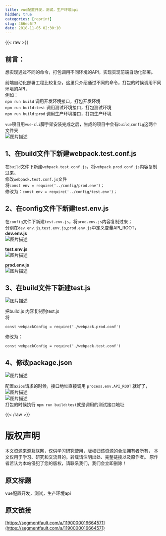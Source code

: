 ```yaml
---
title: vue配置开发，测试，生产环境api
hidden: true
categories: [reprint]
slug: 466ec6f7
date: 2018-11-05 02:30:10
---
```


{{< raw >}}
<h2 id="articleHeader0"><strong>&#x524D;&#x8A00;&#xFF1A;</strong></h2><p>&#x60F3;&#x5B9E;&#x73B0;&#x901A;&#x8FC7;&#x4E0D;&#x540C;&#x7684;&#x547D;&#x4EE4;&#xFF0C;&#x6253;&#x5305;&#x8C03;&#x7528;&#x4E0D;&#x540C;&#x73AF;&#x5883;&#x7684;API&#xFF0C;&#x5B9E;&#x73B0;&#x5B9E;&#x73B0;&#x524D;&#x7AEF;&#x81EA;&#x52A8;&#x5316;&#x90E8;&#x7F72;&#x3002;</p><p>&#x524D;&#x7AEF;&#x81EA;&#x52A8;&#x5316;&#x90E8;&#x7F72;&#x5DE5;&#x7A0B;&#x6BD4;&#x8F83;&#x590D;&#x6742;&#xFF0C;&#x8FD9;&#x91CC;&#x53EA;&#x4ECB;&#x7ECD;&#x901A;&#x8FC7;&#x4E0D;&#x540C;&#x7684;&#x547D;&#x4EE4;&#xFF0C;&#x6253;&#x5305;&#x7684;&#x65F6;&#x5019;&#x8C03;&#x7528;&#x4E0D;&#x540C;&#x73AF;&#x5883;&#x7684;API&#xFF0C;<br>&#x4F8B;&#x5982;&#xFF1A;<br><code>npm run build</code> &#x8C03;&#x7528;&#x5F00;&#x53D1;&#x73AF;&#x5883;&#x63A5;&#x53E3;&#xFF0C;&#x6253;&#x5305;&#x5F00;&#x53D1;&#x73AF;&#x5883;<br><code>npm run build:test</code> &#x8C03;&#x7528;&#x6D4B;&#x8BD5;&#x73AF;&#x5883;&#x63A5;&#x53E3;&#xFF0C;&#x6253;&#x5305;&#x6D4B;&#x8BD5;&#x73AF;&#x5883;<br><code>npm run build:prod</code> &#x8C03;&#x7528;&#x751F;&#x4EA7;&#x73AF;&#x5883;&#x63A5;&#x53E3;&#xFF0C;&#x6253;&#x5305;&#x751F;&#x4EA7;&#x73AF;&#x5883;</p><p><code>vue</code>&#x9879;&#x76EE;&#x7528;<code>vue-cli</code>&#x811A;&#x624B;&#x67B6;&#x5B89;&#x88C5;&#x5B8C;&#x6210;&#x4E4B;&#x540E;&#xFF0C;&#x751F;&#x6210;&#x7684;&#x9879;&#x76EE;&#x4E2D;&#x4F1A;&#x6709;<code>build</code>,<code>config</code>&#x8FD9;&#x4E24;&#x4E2A;&#x6587;&#x4EF6;&#x5939;<br><span class="img-wrap"><img data-src="/img/bVbh5fB?w=702&amp;h=794" src="https://static.alili.tech/img/bVbh5fB?w=702&amp;h=794" alt="&#x56FE;&#x7247;&#x63CF;&#x8FF0;" title="&#x56FE;&#x7247;&#x63CF;&#x8FF0;" style="cursor:pointer;display:inline"></span></p><h2 id="articleHeader1">1&#x3001;&#x5728;build&#x6587;&#x4EF6;&#x4E0B;&#x65B0;&#x5EFA;webpack.test.conf.js</h2><p>&#x5728;<code>build</code>&#x6587;&#x4EF6;&#x4E0B;&#x65B0;&#x5EFA;<code>webpack.test.conf.js</code>&#xFF0C;&#x5C06;<code>webpack.prod.conf.js</code>&#x5185;&#x5BB9;&#x590D;&#x5236;&#x8FC7;&#x6765;&#x3002;<br>&#x4FEE;&#x6539;<code>webpack.test.conf.js</code>&#x6587;&#x4EF6;<br>&#x5C06;<code>const env = require(&apos;../config/prod.env&apos;)&#xFF1B;</code><br>&#x4FEE;&#x6539;&#x4E3A;&#xFF1A;<code>const env = require(&apos;../config/test.env&apos;)&#xFF1B;</code></p><h2 id="articleHeader2">2&#x3001;&#x5728;config&#x6587;&#x4EF6;&#x4E0B;&#x65B0;&#x5EFA;test.env.js</h2><p>&#x5728;<code>config</code>&#x6587;&#x4EF6;&#x4E0B;&#x65B0;&#x5EFA;<code>test.env.js</code>&#xFF0C;&#x5C06;<code>prod.env.js</code>&#x5185;&#x5BB9;&#x590D;&#x5236;&#x8FC7;&#x6765;&#xFF1B;<br>&#x5206;&#x522B;&#x5728;<code>dev.env.js</code>,<code>test.env.js</code>,<code>prod.env.js</code>&#x4E2D;&#x5B9A;&#x4E49;&#x53D8;&#x91CF;API_ROOT&#xFF0C;<br><strong>dev.env.js</strong><br><span class="img-wrap"><img data-src="/img/bVbh5i1?w=720&amp;h=290" src="https://static.alili.tech/img/bVbh5i1?w=720&amp;h=290" alt="&#x56FE;&#x7247;&#x63CF;&#x8FF0;" title="&#x56FE;&#x7247;&#x63CF;&#x8FF0;" style="cursor:pointer;display:inline"></span></p><p><strong>test.env.js</strong><br><span class="img-wrap"><img data-src="/img/bVbh5jl?w=1042&amp;h=284" src="https://static.alili.tech/img/bVbh5jl?w=1042&amp;h=284" alt="&#x56FE;&#x7247;&#x63CF;&#x8FF0;" title="&#x56FE;&#x7247;&#x63CF;&#x8FF0;" style="cursor:pointer;display:inline"></span></p><p><strong>prod.env.js</strong><br><span class="img-wrap"><img data-src="/img/bVbh5jt?w=1274&amp;h=254" src="https://static.alili.tech/img/bVbh5jt?w=1274&amp;h=254" alt="&#x56FE;&#x7247;&#x63CF;&#x8FF0;" title="&#x56FE;&#x7247;&#x63CF;&#x8FF0;" style="cursor:pointer;display:inline"></span></p><h2 id="articleHeader3">3&#x3001;&#x5728;build&#x6587;&#x4EF6;&#x4E0B;&#x65B0;&#x5EFA;test.js</h2><p><span class="img-wrap"><img data-src="/img/bVbh5kn?w=480&amp;h=422" src="https://static.alili.tech/img/bVbh5kn?w=480&amp;h=422" alt="&#x56FE;&#x7247;&#x63CF;&#x8FF0;" title="&#x56FE;&#x7247;&#x63CF;&#x8FF0;" style="cursor:pointer;display:inline"></span></p><p>&#x628A;build.js &#x5185;&#x5BB9;&#x590D;&#x5236;&#x5230;test.js<br>&#x5C06;</p><div class="widget-codetool" style="display:none"><div class="widget-codetool--inner"><span class="selectCode code-tool" data-toggle="tooltip" data-placement="top" title="" data-original-title="&#x5168;&#x9009;"></span> <span type="button" class="copyCode code-tool" data-toggle="tooltip" data-placement="top" data-clipboard-text="const webpackConfig = require(&apos;./webpack.prod.conf&apos;)
" title="" data-original-title="&#x590D;&#x5236;"></span> <span type="button" class="saveToNote code-tool" data-toggle="tooltip" data-placement="top" title="" data-original-title="&#x653E;&#x8FDB;&#x7B14;&#x8BB0;"></span></div></div><pre class="hljs javascript"><code><span class="hljs-keyword">const</span> webpackConfig = <span class="hljs-built_in">require</span>(<span class="hljs-string">&apos;./webpack.prod.conf&apos;</span>)
</code></pre><p>&#x4FEE;&#x6539;&#x4E3A;&#xFF1A;</p><div class="widget-codetool" style="display:none"><div class="widget-codetool--inner"><span class="selectCode code-tool" data-toggle="tooltip" data-placement="top" title="" data-original-title="&#x5168;&#x9009;"></span> <span type="button" class="copyCode code-tool" data-toggle="tooltip" data-placement="top" data-clipboard-text="const webpackConfig = require(&apos;./webpack.test.conf&apos;)
" title="" data-original-title="&#x590D;&#x5236;"></span> <span type="button" class="saveToNote code-tool" data-toggle="tooltip" data-placement="top" title="" data-original-title="&#x653E;&#x8FDB;&#x7B14;&#x8BB0;"></span></div></div><pre class="hljs javascript"><code><span class="hljs-keyword">const</span> webpackConfig = <span class="hljs-built_in">require</span>(<span class="hljs-string">&apos;./webpack.test.conf&apos;</span>)
</code></pre><h2 id="articleHeader4">4&#x3001;&#x4FEE;&#x6539;package.json</h2><p><span class="img-wrap"><img data-src="/img/bVbh5lD?w=1286&amp;h=218" src="https://static.alili.tech/img/bVbh5lD?w=1286&amp;h=218" alt="&#x56FE;&#x7247;&#x63CF;&#x8FF0;" title="&#x56FE;&#x7247;&#x63CF;&#x8FF0;" style="cursor:pointer;display:inline"></span></p><p>&#x914D;&#x7F6E;<code>axios</code>&#x8BF7;&#x6C42;&#x7684;&#x65F6;&#x5019;&#xFF0C;&#x63A5;&#x53E3;&#x5730;&#x5740;&#x76F4;&#x63A5;&#x8C03;&#x7528; <code>process.env.API_ROOT</code> &#x5C31;&#x597D;&#x4E86;&#xFF0C;<br><span class="img-wrap"><img data-src="/img/bVbh5np?w=558&amp;h=44" src="https://static.alili.tech/img/bVbh5np?w=558&amp;h=44" alt="&#x56FE;&#x7247;&#x63CF;&#x8FF0;" title="&#x56FE;&#x7247;&#x63CF;&#x8FF0;" style="cursor:pointer;display:inline"></span><br><span class="img-wrap"><img data-src="/img/bVbh5nu?w=638&amp;h=356" src="https://static.alili.tech/img/bVbh5nu?w=638&amp;h=356" alt="&#x56FE;&#x7247;&#x63CF;&#x8FF0;" title="&#x56FE;&#x7247;&#x63CF;&#x8FF0;" style="cursor:pointer;display:inline"></span><br>&#x6253;&#x5305;&#x7684;&#x65F6;&#x5019;&#x6267;&#x884C; <code>npm run build:test</code>&#x5C31;&#x662F;&#x8C03;&#x7528;&#x7684;&#x6D4B;&#x8BD5;&#x63A5;&#x53E3;&#x5730;&#x5740;</p>
{{< /raw >}}

# 版权声明
本文资源来源互联网，仅供学习研究使用，版权归该资源的合法拥有者所有，
本文仅用于学习、研究和交流目的。转载请注明出处、完整链接以及原作者。
原作者若认为本站侵犯了您的版权，请联系我们，我们会立即删除！

## 原文标题
vue配置开发，测试，生产环境api

## 原文链接
[https://segmentfault.com/a/1190000016664571](https://segmentfault.com/a/1190000016664571)

